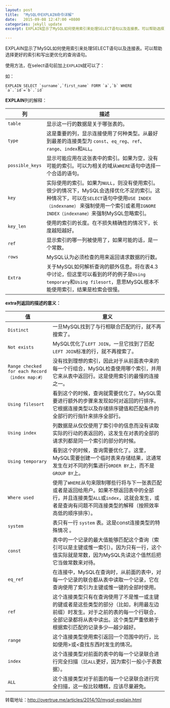 ```yaml
---
layout: post
title:  "MySQL中EXPLAIN命令详解"
date:   2015-09-08 12:47:00 +0800
categories: jekyll update
excerpt: EXPLAIN显示了MySQL如何使用索引来处理SELECT语句以及连接表。可以帮助选择更好的索引和写出更优化的查询语句。

---   
```

<!--markdown--><p>EXPLAIN显示了MySQL如何使用索引来处理SELECT语句以及连接表。可以帮助选择更好的索引和写出更优化的查询语句。</p>

<p>使用方法，在select语句前加上<code>EXPLAIN</code>就可以了：</p>

<p>如：</p>

<pre><code class="language-sql">EXPLAIN SELECT `surname`,`first_name` FORM `a`,`b` WHERE `a`.`id`=`b`.`id` 
</code></pre>

<p><strong>EXPLAIN</strong>列的解释：</p>

<table>
  <thead>
    <tr>
      <th>列</th>
      <th>描述</th>
    </tr>
  </thead>
  <tbody>
    <tr>
      <td><code>table</code></td>
      <td>显示这一行的数据是关于哪张表的。</td>
    </tr>
    <tr>
      <td><code>type</code></td>
      <td>这是重要的列，显示连接使用了何种类型。从最好到最差的连接类型为 <code>const</code>、<code>eq_reg</code>、<code>ref</code>、<code>range</code>、<code>index</code>和<code>ALL</code>。</td>
    </tr>
    <tr>
      <td><code>possible_keys</code></td>
      <td>显示可能应用在这张表中的索引。如果为空，没有可能的索引。可以为相关的域从<code>WHERE</code>语句中选择一个合适的语句。</td>
    </tr>
    <tr>
      <td><code>key</code></td>
      <td>实际使用的索引。如果为<code>NULL</code>，则没有使用索引。很少的情况下，MySQL会选择优化不足的索引。这种情况下，可以在<code>SELECT</code>语句中使用<code>USE INDEX（indexname）</code> 来强制使用一个索引或者用<code>IGNORE INDEX（indexname）</code>来强制MySQL忽略索引。</td>
    </tr>
    <tr>
      <td><code>key_len</code></td>
      <td>使用的索引的长度。在不损失精确性的情况下，长度越短越好。</td>
    </tr>
    <tr>
      <td><code>ref</code></td>
      <td>显示索引的哪一列被使用了，如果可能的话，是一个常数。</td>
    </tr>
    <tr>
      <td><code>rows</code></td>
      <td>MySQL认为必须检查的用来返回请求数据的行数。</td>
    </tr>
    <tr>
      <td><code>Extra</code></td>
      <td>关于MySQL如何解析查询的额外信息。将在表4.3中讨论，但这里可以看到的坏的例子是<code>Using temporary</code>和<code>Using filesort</code>，意思MySQL根本不能使用索引，结果是检索会很慢。</td>
    </tr>
  </tbody>
</table>

<p><strong>extra列返回的描述的意义：</strong></p>

<table>
  <thead>
    <tr>
      <th>值</th>
      <th>意义</th>
    </tr>
  </thead>
  <tbody>
    <tr>
      <td><code>Distinct</code></td>
      <td>一旦MySQL找到了与行相联合匹配的行，就不再搜索了。</td>
    </tr>
    <tr>
      <td><code>Not exists</code></td>
      <td>MySQL优化了<code>LEFT JOIN</code>，一旦它找到了匹配<code>LEFT JOIN</code>标准的行，就不再搜索了。</td>
    </tr>
    <tr>
      <td><code>Range checked for each Record（index map:#）</code></td>
      <td>没有找到理想的索引，因此对于从前面表中来的每一个行组合，MySQL检查使用哪个索引，并用它来从表中返回行。这是使用索引的最慢的连接之一。</td>
    </tr>
    <tr>
      <td><code>Using filesort</code></td>
      <td>看到这个的时候，查询就需要优化了。MySQL需要进行额外的步骤来发现如何对返回的行排序。它根据连接类型以及存储排序键值和匹配条件的全部行的行指针来排序全部行。</td>
    </tr>
    <tr>
      <td><code>Using index</code></td>
      <td>列数据是从仅仅使用了索引中的信息而没有读取实际的行动的表返回的，这发生在对表的全部的请求列都是同一个索引的部分的时候。</td>
    </tr>
    <tr>
      <td><code>Using temporary</code></td>
      <td>看到这个的时候，查询需要优化了。这里，MySQL需要创建一个临时表来存储结果，这通常发生在对不同的列集进行<code>ORDER BY</code>上，而不是<code>GROUP BY</code>上。</td>
    </tr>
    <tr>
      <td><code>Where used</code></td>
      <td>使用了<code>WHERE</code>从句来限制哪些行将与下一张表匹配或者是返回给用户。如果不想返回表中的全部行，并且连接类型<code>ALL</code>或<code>index</code>，这就会发生，或者是查询有问题不同连接类型的解释（按照效率高低的顺序排序）。</td>
    </tr>
    <tr>
      <td><code>system</code></td>
      <td>表只有一行 <code>system</code> 表。这是const连接类型的特殊情况 。</td>
    </tr>
    <tr>
      <td><code>const</code></td>
      <td>表中的一个记录的最大值能够匹配这个查询（索引可以是主键或惟一索引）。因为只有一行，这个值实际就是常数，因为MySQL先读这个值然后把它当做常数来对待。</td>
    </tr>
    <tr>
      <td><code>eq_ref</code></td>
      <td>在连接中，MySQL在查询时，从前面的表中，对每一个记录的联合都从表中读取一个记录，它在查询使用了索引为主键或惟一键的全部时使用。</td>
    </tr>
    <tr>
      <td><code>ref</code></td>
      <td>这个连接类型只有在查询使用了不是惟一或主键的键或者是这些类型的部分（比如，利用最左边前缀）时发生。对于之前的表的每一个行联合，全部记录都将从表中读出。这个类型严重依赖于根据索引匹配的记录多少—越少越好。</td>
    </tr>
    <tr>
      <td><code>range</code></td>
      <td>这个连接类型使用索引返回一个范围中的行，比如使用&gt;或&lt;查找东西时发生的情况。</td>
    </tr>
    <tr>
      <td><code>index</code></td>
      <td>这个连接类型对前面的表中的每一个记录联合进行完全扫描（比<code>ALL</code>更好，因为索引一般小于表数据）。</td>
    </tr>
    <tr>
      <td><code>ALL</code></td>
      <td>这个连接类型对于前面的每一个记录联合进行完全扫描，这一般比较糟糕，应该尽量避免。</td>
    </tr>
  </tbody>
</table>

转载地址：http://overtrue.me/articles/2014/10/mysql-explain.html

